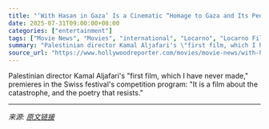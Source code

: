 ```yaml
---
title: "‘With Hasan in Gaza’ Is a Cinematic “Homage to Gaza and Its People” (Exclusive Locarno Trailer)"
date: 2025-07-31T09:00:00+08:00
categories: ["entertainment"]
tags: ["Movie News", "Movies", "international", "Locarno", "Locarno Film Festival"]
summary: "Palestinian director Kamal Aljafari's \"first film, which I have never made,\" premieres in the Swiss festival's competition program: \"It is a film about the catastrophe, and the poetry that resists.\""
source_url: "https://www.hollywoodreporter.com/movies/movie-news/with-hasan-in-gaza-film-trailer-locarno-2025-exclusive-1236332964/"
---
```


Palestinian director Kamal Aljafari's "first film, which I have never made," premieres in the Swiss festival's competition program: "It is a film about the catastrophe, and the poetry that resists."

---

*来源: [原文链接](https://www.hollywoodreporter.com/movies/movie-news/with-hasan-in-gaza-film-trailer-locarno-2025-exclusive-1236332964/)*
